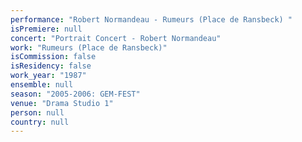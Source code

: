 ```yaml
---
performance: "Robert Normandeau - Rumeurs (Place de Ransbeck) "
isPremiere: null
concert: "Portrait Concert - Robert Normandeau"
work: "Rumeurs (Place de Ransbeck)"
isCommission: false
isResidency: false
work_year: "1987"
ensemble: null
season: "2005-2006: GEM-FEST"
venue: "Drama Studio 1"
person: null
country: null
---
```


